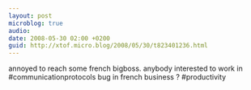 ```yaml
---
layout: post
microblog: true
audio: 
date: 2008-05-30 02:00 +0200
guid: http://xtof.micro.blog/2008/05/30/t823401236.html
---
```

annoyed to reach some french bigboss. anybody interested to work in #communicationprotocols bug in french business ? #productivity
